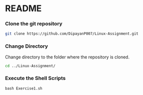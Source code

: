 # README
### Clone the git repository

```bash
git clone https://github.com/DipayanP007/Linux-Assignment.git
```

### Change Directory
Change directory to the folder where the repository is cloned.


```bash
cd ../Linux-Assignment/
```

### Execute the Shell Scripts
```python
bash Exercise1.sh
```
